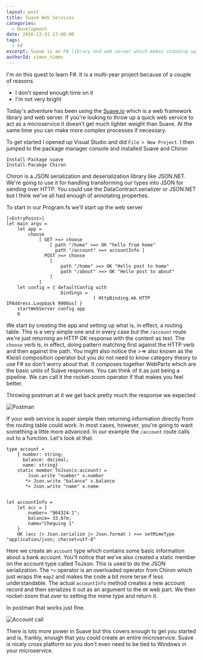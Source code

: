 ```yaml
---
layout: post
title: Suave Web Services
categories:
  - Development 
date: 2016-12-31 17:00:00
tags:
  - F#
excerpt: Suave is an F# library and web server which makes standing up web services a snap
authorId: simon_timms
---
```


I'm on this quest to learn F#. It is a multi-year project because of a couple of reasons

- I don't spend enough time on it
- I'm not very bright

Today's adventure has been using the [Suave.io](https://suave.io/) which is a web framework library and web server. If you're looking to throw up a quick web service to act as a microservice it doesn't get much lighter weight than Suave. At the same time you can make more complex processes if necessary. 

<!-- more -->

To get started I opened up Visual Studio and did `File > New Project`. I then jumped to the package manager console and installed Suave and Chiron

```
Install-Package suave
Install-Pacakge Chiron
```

Chiron is a JSON serialization and deserialization library like JSON.NET. We're going to use it for handling transforming our types into JSON for sending over HTTP. You could use the DataContract serializer or JSON.NET but I think we've all had enough of annotating properties. 

To start in our Program.fs we'll start up the web server

```
[<EntryPoint>]
let main argv = 
    let app = 
        choose 
            [ GET >=> choose
                [ path "/home" >=> OK "hello from home"
                  path "/account" >=> accountInfo ]
              POST >=> choose
                [
                    path "/home" >=> OK "Hello post to home"
                    path "/about" >=> OK "Hello post to about"
                ]
            ]
    let config = { defaultConfig with 
                    bindings =
                                [ HttpBinding.mk HTTP IPAddress.Loopback 9000us] }
    startWebServer config app
    0 
```

We start by creating the app and setting up what is, in effect, a routing table. This is a very simple one and in every case but the `/account` route we're just returning an HTTP OK response with the content as text. The `choose` verb is, in effect, doing pattern matching first against the HTTP verb and then against the path. You might also notice the >=> also known as the Kleisli composition operator but you do not need to know category theory to use F# so don't worry about that. It composes together WebParts which are the basic units of Suave responses. You can think of it as just being a pipeline. We can call it the rocket-zoom operator if that makes you feel better. 

Throwing postman at it we get back pretty much the response we expected

![Postman](https://i.imgur.com/GM5ZfB8.jpg)

If your web service is super simple then returning information directly from the routing table could work. In most cases, however, you're going to want something a little more advanced. In our example the `/account` route calls out to a function. Let's look at that. 

```
type account = 
    { number: string;
      balance: decimal;
      name: string}
    static member ToJson(x:account) = 
        Json.write "number" x.number
       *> Json.write "balance" x.balance
       *> Json.write "name" x.name


let accountInfo = 
    let acc = { 
        number= "904324-1";
        balance= 33.87m;
        name="Chequing 1"
    } 
    OK (acc |> Json.serialize |> Json.format ) >=> setMimeType "application/json; charset=utf-8"
``` 

Here we create an `account` type which contains some basic information about a bank account. You'll notice that we've also created a static member on the account type called ToJson. This is used to do the JSON serialization. The `*>` operator is an overloaded operator from Chiron which just wraps the `map2` and makes the code a bit more terse if less understandable. The actual `accountInfo` method creates a new account record and then serializes it out as an argument to the `OK` web part. We then rocket-zoom that over to setting the mime type and return it. 

In postman that works just fine. 

![Account call](https://imgur.com/IopWROR.jpg)

There is lots more power in Suave but this covers enough to get you started and is, frankly, enough that you could create an entire microservice. Suave is nicely cross platform so you don't even need to be tied to Windows in your microservice. 
